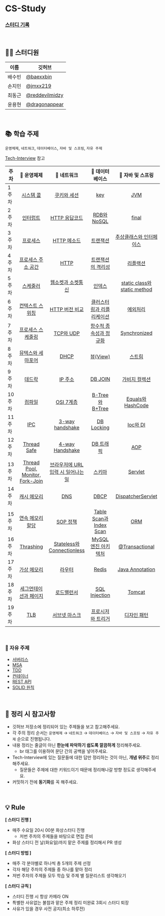 # CS-Study

### [스터디 기록](https://jmxx219.notion.site/CS-c23e84f06df542e7a0233192fc517c46)

<br/>

## 👨‍💻 스터디원
|이름|깃허브|
|------|---|
|배수빈|[@baexxbin](https://github.com/baexxbin)|
|손지민|[@jmxx219](https://github.com/jmxx219)|
|최동근|[@reddevilmidzy](https://github.com/reddevilmidzy)|
|윤용현|[@dragonappear](https://github.com/dragonappear)|

<br/>

## 📚 학습 주제
`운영체제`, `네트워크`, `데이터베이스`, `자바 및 스프링`, `자유 주제`

[Tech-Interview](https://github.com/VSFe/Tech-Interview) 참고


|주차|📌 운영체제|📌 네트워크|📌 데이터베이스|📌 자바 및 스프링|
|------|:------:|:------:|:------:|:------:|
|1주차|[시스템 콜](https://github.com/jmxx219/CS-Study/blob/main/OperatingSystem/%EC%8B%9C%EC%8A%A4%ED%85%9C%20%EC%BD%9C.md)|[쿠키와 세션](https://github.com/jmxx219/CS-Study/blob/main/Network/%EC%BF%A0%ED%82%A4%EC%99%80%20%EC%84%B8%EC%85%98.md)|[key](https://github.com/jmxx219/CS-Study/blob/main/Database/key.md)|[JVM](https://github.com/jmxx219/CS-Study/blob/main/Java-Spring/JVM.md)|
|2주차|[인터럽트](https://github.com/jmxx219/CS-Study/blob/main/OperatingSystem/Interrupt.md)|[HTTP 응답코드](https://github.com/jmxx219/CS-Study/blob/main/Network/HTTP%20%EC%9D%91%EB%8B%B5%EC%BD%94%EB%93%9C.md)|[RDB와 NoSQL](https://github.com/jmxx219/CS-Study/blob/main/Database/RDB%EC%99%80%20NoSQL.md)|[final](https://github.com/jmxx219/CS-Study/blob/main/Java-Spring/final.md)|
|3주차|[프로세스](https://github.com/jmxx219/CS-Study/blob/main/OperatingSystem/process.md)|[HTTP 메소드](https://github.com/jmxx219/CS-Study/blob/main/Network/HTTP%20Method.md)|[트랜잭션](https://github.com/jmxx219/CS-Study/blob/main/Database/%ED%8A%B8%EB%9E%9C%EC%9E%AD%EC%85%98.md)|[추상클래스와 인터페이스](https://github.com/jmxx219/CS-Study/blob/main/Java-Spring/%EC%B6%94%EC%83%81%ED%81%B4%EB%9E%98%EC%8A%A4%EC%99%80%20%EC%9D%B8%ED%84%B0%ED%8E%98%EC%9D%B4%EC%8A%A4.md)|
|4주차|[프로세스 주소 공간](https://github.com/jmxx219/CS-Study/blob/main/OperatingSystem/%ED%94%84%EB%A1%9C%EC%84%B8%EC%8A%A4%20%EC%A3%BC%EC%86%8C%EA%B3%B5%EA%B0%84.md)|[HTTP](https://github.com/jmxx219/CS-Study/blob/main/Network/HTTP.md)|[트랜잭션의 격리성](https://github.com/jmxx219/CS-Study/blob/main/Database/%ED%8A%B8%EB%9E%9C%EC%9E%AD%EC%85%98%EC%9D%98%20%EA%B2%A9%EB%A6%AC%EC%84%B1.md)|[리플랙션](https://github.com/jmxx219/CS-Study/blob/main/Java-Spring/reflection.md)|
|5주차|[스케줄러](https://github.com/jmxx219/CS-Study/blob/main/OperatingSystem/%EC%8A%A4%EC%BC%80%EC%A4%84%EB%9F%AC.md)|[웹소켓과 소켓통신](https://github.com/jmxx219/CS-Study/blob/main/Network/%EC%9B%B9%EC%86%8C%EC%BC%93%EA%B3%BC%20%EC%86%8C%EC%BC%93%ED%86%B5%EC%8B%A0.md)|[인덱스](https://github.com/jmxx219/CS-Study/blob/main/Database/%EC%9D%B8%EB%8D%B1%EC%8A%A4.md)|[static class와 static method](https://github.com/jmxx219/CS-Study/blob/main/Java-Spring/static%20class와%20static%20method.md)|
|6주차|[컨텍스트 스위칭](https://github.com/jmxx219/CS-Study/blob/main/OperatingSystem/%EC%BB%A8%ED%85%8D%EC%8A%A4%ED%8A%B8%20%EC%8A%A4%EC%9C%84%EC%B9%AD.md)|[HTTP 버전 비교](https://github.com/jmxx219/CS-Study/blob/main/Network/HTTP%20%EB%B2%84%EC%A0%84%20%EB%B9%84%EA%B5%90.md)|[클러스터링과 리플리케이션](https://github.com/jmxx219/CS-Study/blob/main/Database/%ED%81%B4%EB%9F%AC%EC%8A%A4%ED%84%B0%EB%A7%81%EA%B3%BC%20%EB%A6%AC%ED%94%8C%EB%A6%AC%EC%BC%80%EC%9D%B4%EC%85%98.md)|[예외처리](https://github.com/jmxx219/CS-Study/blob/main/Java-Spring/%EC%98%88%EC%99%B8%EC%B2%98%EB%A6%AC(Exception).md)|
|7주차|[프로세스 스케줄링](https://github.com/jmxx219/CS-Study/blob/main/OperatingSystem/%ED%94%84%EB%A1%9C%EC%84%B8%EC%84%9C%20%EC%8A%A4%EC%BC%80%EC%A4%84%EB%A7%81%20%EC%95%8C%EA%B3%A0%EB%A6%AC%EC%A6%98.md)|[TCP와 UDP](https://github.com/jmxx219/CS-Study/blob/main/Network/TCP%EC%99%80%20UDP.md)|[함수적 종속성과 정규화](https://github.com/jmxx219/CS-Study/blob/main/Database/%ED%95%A8%EC%88%98%EC%A0%81%20%EC%A2%85%EC%86%8D%EC%84%B1%EA%B3%BC%20%EC%A0%95%EA%B7%9C%ED%99%94.md)|[Synchronized](https://github.com/jmxx219/CS-Study/blob/main/Java-Spring/Synchronized.md)|
|8주차|[뮤텍스와 세마포어](https://github.com/jmxx219/CS-Study/blob/main/OperatingSystem/%EB%AE%A4%ED%85%8D%EC%8A%A4%EC%99%80%20%EC%84%B8%EB%A7%88%ED%8F%AC%EC%96%B4.md)|[DHCP](https://github.com/jmxx219/CS-Study/blob/main/Network/DHCP.md)|[뷰(View)](https://github.com/jmxx219/CS-Study/blob/main/Database/%EB%B7%B0.md)|[스트림](https://github.com/jmxx219/CS-Study/blob/main/Java-Spring/stream.md)|
|9주차|[데드락](https://github.com/jmxx219/CS-Study/blob/main/OperatingSystem/%EB%8D%B0%EB%93%9C%EB%9D%BD.md)|[IP 주소](https://github.com/jmxx219/CS-Study/blob/main/Network/IP%20%EC%A3%BC%EC%86%8C.md)|[DB JOIN](https://github.com/jmxx219/CS-Study/blob/main/Database/DB%20JOIN.md)|[가비지 컬렉션](https://github.com/jmxx219/CS-Study/blob/main/Java-Spring/Garbage%20Collection.md)|
|10주차|[컴파일](https://github.com/jmxx219/CS-Study/blob/main/OperatingSystem/%EC%BB%B4%ED%8C%8C%EC%9D%BC.md)|[OSI 7계층](https://github.com/jmxx219/CS-Study/blob/main/Network/OSI%207계층.md)|[B-Tree와 B+Tree](https://github.com/jmxx219/CS-Study/blob/main/Database/B-Tree%EC%99%80%20B+Tree.md)|[Equals와 HashCode](https://github.com/jmxx219/CS-Study/blob/main/Java-Spring/equals와%20hashCode.md)|
|11주차|[IPC](https://github.com/jmxx219/CS-Study/blob/main/OperatingSystem/IPC.md)|[3-way handshake](https://github.com/jmxx219/CS-Study/blob/main/Network/3-way%20handshake.md)|[DB Locking](https://github.com/jmxx219/CS-Study/blob/main/Database/DB%20Locking.md)|[Ioc와 DI](https://github.com/jmxx219/CS-Study/blob/main/Java-Spring/IoC%EC%99%80%20DI.md)|
|12주차|[Thread Safe](https://github.com/jmxx219/CS-Study/blob/main/OperatingSystem/Thread%20Safe.md)|[4-way Handshake](https://github.com/jmxx219/CS-Study/blob/main/Network/4-way%20handshake.md)|[DB 트래픽](https://github.com/jmxx219/CS-Study/blob/main/Database/DB_%ED%8A%B8%EB%9E%98%ED%94%BD.md)|[AOP](https://github.com/jmxx219/CS-Study/blob/main/Java-Spring/AOP.md)|
|13주차|[Thread Pool, Monitor, Fork-Join](https://github.com/jmxx219/CS-Study/blob/main/OperatingSystem/Thread%20Pool%2C%20Monitor%2C%20Fork-Join.md)|[브라우저에 URL입력 시 일어나는 일](https://github.com/jmxx219/CS-Study/blob/main/Network/%EB%B8%8C%EB%9D%BC%EC%9A%B0%EC%A0%80%EC%97%90%20URL%EC%9E%85%EB%A0%A5%EC%8B%9C%20%EC%9D%BC%EC%96%B4%EB%82%98%EB%8A%94%EC%9D%BC.md)|[스키마](https://github.com/jmxx219/CS-Study/blob/main/Database/Schema.md)|[Servlet](https://github.com/jmxx219/CS-Study/blob/main/Java-Spring/Servlet.md)|
|14주차|[캐시 메모리](https://github.com/jmxx219/CS-Study/blob/main/OperatingSystem/%EC%BA%90%EC%8B%9C%20%EB%A9%94%EB%AA%A8%EB%A6%AC.md)|[DNS](https://github.com/jmxx219/CS-Study/blob/main/Network/DNS.md)|[DBCP](https://github.com/jmxx219/CS-Study/blob/main/Database/DBCP.md)|[DispatcherServlet](https://github.com/jmxx219/CS-Study/blob/main/Java-Spring/DispatcherServlet.md)|
|15주차|[연속 메모리 할당](https://github.com/jmxx219/CS-Study/blob/main/OperatingSystem/%EC%97%B0%EC%86%8D%20%EB%A9%94%EB%AA%A8%EB%A6%AC%20%ED%95%A0%EB%8B%B9.md)|[SOP 정책](https://github.com/jmxx219/CS-Study/blob/main/Network/SOP%20%EC%A0%95%EC%B1%85.md)|[Table Scan과 Index Scan](https://github.com/jmxx219/CS-Study/blob/main/Database/Table%20Scan%EA%B3%BC%20Index%20Scan.md)|[ORM](https://github.com/jmxx219/CS-Study/blob/main/Java-Spring/ORM.md)|
|16주차|[Thrashing](https://github.com/jmxx219/CS-Study/blob/main/OperatingSystem/Thrashing.md)|[Stateless와 Connectionless](https://github.com/jmxx219/CS-Study/blob/main/Network/stateless%EC%99%80%20connectionless.md)|[MySQL 엔진 아키텍처](https://github.com/jmxx219/CS-Study/blob/main/Database/MySQL%20%EC%97%94%EC%A7%84%20%EC%95%84%ED%82%A4%ED%85%8D%EC%B2%98.md)|[@Transactional](https://github.com/jmxx219/CS-Study/blob/main/Java-Spring/%40Transactional.md)|
|17주차|[가상 메모리](https://github.com/jmxx219/CS-Study/blob/main/OperatingSystem/%EA%B0%80%EC%83%81%20%EB%A9%94%EB%AA%A8%EB%A6%AC.md)|[라우터](https://github.com/jmxx219/CS-Study/blob/main/Network/%EB%9D%BC%EC%9A%B0%ED%84%B0.md)|[Redis](https://github.com/jmxx219/CS-Study/blob/main/Database/Redis.md)|[Java Annotation](https://github.com/jmxx219/CS-Study/blob/main/Java-Spring/%EC%9E%90%EB%B0%94%20Annotation.md)|
|18주차|[세그먼테이션과 페이지](https://github.com/jmxx219/CS-Study/blob/main/OperatingSystem/%EC%84%B8%EA%B7%B8%EB%A8%BC%ED%85%8C%EC%9D%B4%EC%85%98%EA%B3%BC%20%ED%8E%98%EC%9D%B4%EC%A7%80.md)|[로드밸런서](https://github.com/jmxx219/CS-Study/blob/main/Network/%EB%A1%9C%EB%93%9C%EB%B0%B8%EB%9F%B0%EC%84%9C.md)|[SQL Injection](https://github.com/jmxx219/CS-Study/blob/main/Database/SQL%20Injection.md)|[Tomcat](https://github.com/jmxx219/CS-Study/blob/main/Java-Spring/Tomcat.md)|
|19주차|[TLB](https://github.com/jmxx219/CS-Study/blob/main/OperatingSystem/TLB.md)|[서브넷 마스크](https://github.com/jmxx219/CS-Study/blob/main/Network/%EC%84%9C%EB%B8%8C%EB%84%B7%20%EB%A7%88%EC%8A%A4%ED%81%AC%2C%20%EA%B2%8C%EC%9D%B4%ED%8A%B8%EC%9B%A8%EC%9D%B4.md)|[프로시저와 트리거](https://github.com/jmxx219/CS-Study/blob/main/Database/%ED%94%84%EB%A1%9C%EC%8B%9C%EC%A0%80%EC%99%80%20%ED%8A%B8%EB%A6%AC%EA%B1%B0.md)|[디자인 패턴](https://github.com/jmxx219/CS-Study/blob/main/Java-Spring/%EB%94%94%EC%9E%90%EC%9D%B8%20%ED%8C%A8%ED%84%B4.md)|

<br/>

### 📌 자유 주제

- [서버리스](https://github.com/jmxx219/CS-Study/blob/main/ETC/%EC%84%9C%EB%B2%84%EB%A6%AC%EC%8A%A4.md)
- [MSA](https://github.com/jmxx219/CS-Study/blob/main/ETC/MSA.md)
- [TDD](https://github.com/jmxx219/CS-Study/blob/main/ETC/TDD.md)
- [컨테이너](https://github.com/jmxx219/CS-Study/blob/main/ETC/%EC%BB%A8%ED%85%8C%EC%9D%B4%EB%84%88.md)
- [REST API](https://github.com/jmxx219/CS-Study/blob/main/ETC/REST%20API.md)
- [SOLID 원칙](https://github.com/jmxx219/CS-Study/blob/main/ETC/SOLID.md)


<br/>

## 💫 정리 시 참고사항
* 깃허브 저장소에 정리되어 있는 주제들을 보고 참고해주세요.
* 각 주의 정리 순서는 `운영체제` → `네트워크` → `데이터베이스` → `자바 및 스프링` → `자유 주제` 순으로 진행됩니다.
* 내용 정리는 줄글이 아닌 **한눈에 파악하기 쉽도록 깔끔하게** 정리해주세요. 
	* br 태그를 이용하여 문단 간의 공백을 넣어주세요. 
* Tech-Interview에 있는 질문들에 대한 답만 정리하는 것이 아닌, **개념 위주**로 정리해주세요.
	* 질문들은 주제에 대한 키워드이기 때문에 정리해나갈 방향 정도로 생각해주세요.
* 커밋하기 전에 **동기화**를 꼭 해주세요.

<br/>

## 💡 Rule

**[ 스터디 진행 ]**
- 매주 수요일 20시 00분 화상스터디 진행
    - 저번 주차의 주제들을 바탕으로 면접 준비
- 화상 스터디 전 날(화요일)까지 맡은 주제를 정리해서 PR 생성

**[ 스터디 방법 ]**
- 매주 각 분야별로 하나씩 총 5개의 주제 선정
- 각자 해당 주차의 주제들 중 하나를 맡아 정리
- 저번 주차의 주제들 모두 학습 및 주제 별 질문리스트 생각해오기

**[ 스터디 규칙 ]**
- 스터디 진행 시 항상 카메라 ON
- 특별한 사유없는 불참과 맡은 주제 정리 미완료 3회시 스터디 퇴장
- 사유가 있을 경우 사전 공지(최소 하루전)
